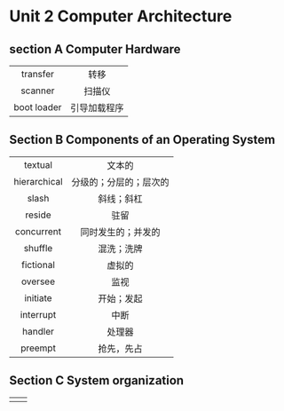 # Unit 2 Computer Architecture
## section A Computer Hardware
|||
|:--:|:--:|
|transfer|	转移|
|scanner|	扫描仪|
|boot loader|	引导加载程序|

## Section B Components of an Operating System
|||
|:--:|:--:|
|textual|	文本的|
|hierarchical|	分级的；分层的；层次的|
|slash|	斜线；斜杠|
|reside|	驻留|
|concurrent|	同时发生的；并发的|
|shuffle|	混洗；洗牌|
|fictional|	虚拟的|
|oversee|	监视|
|initiate|	开始；发起|
|interrupt|	中断|
|handler|	处理器|
|preempt|	抢先，先占|

## Section C System organization
|||
|:--:|:--:|
|||
